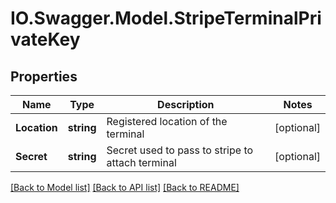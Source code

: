 # IO.Swagger.Model.StripeTerminalPrivateKey
## Properties

Name | Type | Description | Notes
------------ | ------------- | ------------- | -------------
**Location** | **string** | Registered location of the terminal | [optional] 
**Secret** | **string** | Secret used to pass to stripe to attach terminal | [optional] 

[[Back to Model list]](../README.md#documentation-for-models) [[Back to API list]](../README.md#documentation-for-api-endpoints) [[Back to README]](../README.md)

